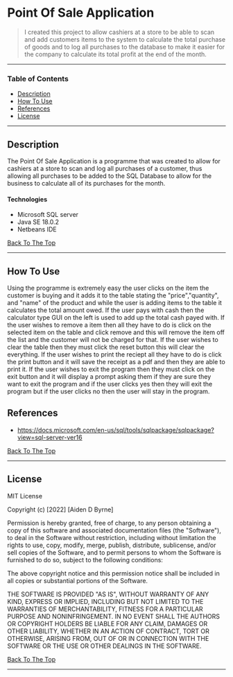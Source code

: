 # Point Of Sale Application



>I created this project to allow cashiers at a store to be able to scan and add customers items to the system to calculate the total purchase of goods and to log all purchases to the database to make it easier for the company to calculate its total profit at the end of the month.

---

### Table of Contents


- [Description](#description)
- [How To Use](#how-to-use)
- [References](#references)
- [License](#license)


---

## Description

The Point Of Sale Application  is a programme that was created to allow for cashiers at a store to scan and log all purchases of a customer, thus allowing all purchases
to be added to the SQL Database to allow for the business to calculate all of its purchases for the month.

#### Technologies

- Microsoft SQL server
- Java SE 18.0.2
- Netbeans IDE


[Back To The Top](#read-me-template)

---

## How To Use
Using the programme is extremely easy the user clicks on the item the customer is buying and it adds it to the table stating the "price","quantity", and "name" of the product
and while the user is adding items to the table it calculates the total amount owed. If the user pays with cash then the calculator type
GUI on the left is used to add up the total cash payed with. If the user wishes to remove a item then all they have to do is click on the selected item on the table
and click remove and this will remove the item off the list and the customer will not be charged for that. If the user wishes to clear the table then they must click the reset
button this will clear the everything. If the user wishes to print the reciept all they have to do is click the print button and it will save the receipt as a pdf and then 
they are able to print it. If the user wishes to exit the program then they must click on the exit button and it will display a prompt asking them if they are sure they
want to exit the program and if the user clicks yes then they will exit the program but if the user clicks no then the user will stay in the program.








## References
 - https://docs.microsoft.com/en-us/sql/tools/sqlpackage/sqlpackage?view=sql-server-ver16
 
[Back To The Top](#read-me-template)

---

## License

MIT License

Copyright (c) [2022] [Aiden D Byrne]

Permission is hereby granted, free of charge, to any person obtaining a copy
of this software and associated documentation files (the "Software"), to deal
in the Software without restriction, including without limitation the rights
to use, copy, modify, merge, publish, distribute, sublicense, and/or sell
copies of the Software, and to permit persons to whom the Software is
furnished to do so, subject to the following conditions:

The above copyright notice and this permission notice shall be included in all
copies or substantial portions of the Software.

THE SOFTWARE IS PROVIDED "AS IS", WITHOUT WARRANTY OF ANY KIND, EXPRESS OR
IMPLIED, INCLUDING BUT NOT LIMITED TO THE WARRANTIES OF MERCHANTABILITY,
FITNESS FOR A PARTICULAR PURPOSE AND NONINFRINGEMENT. IN NO EVENT SHALL THE
AUTHORS OR COPYRIGHT HOLDERS BE LIABLE FOR ANY CLAIM, DAMAGES OR OTHER
LIABILITY, WHETHER IN AN ACTION OF CONTRACT, TORT OR OTHERWISE, ARISING FROM,
OUT OF OR IN CONNECTION WITH THE SOFTWARE OR THE USE OR OTHER DEALINGS IN THE
SOFTWARE.

[Back To The Top](#read-me-template)

---

